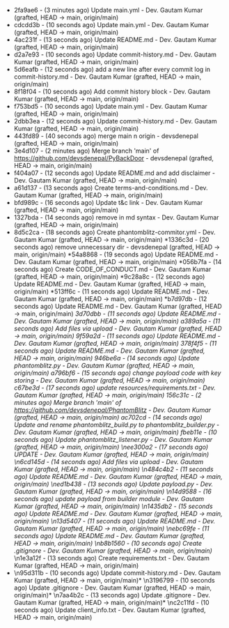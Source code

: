 * 2fa9ae6 - (3 minutes ago) Update main.yml - Dev. Gautam Kumar (grafted, HEAD -> main, origin/main)
* cdcdd3b - (10 seconds ago) Update main.yml - Dev. Gautam Kumar (grafted, HEAD -> main, origin/main)
* 4ac231f - (13 seconds ago) Update README.md - Dev. Gautam Kumar (grafted, HEAD -> main, origin/main)
* d2a7e93 - (10 seconds ago) Update commit-history.md - Dev. Gautam Kumar (grafted, HEAD -> main, origin/main)
* 5d6eafb - (12 seconds ago) add a new line after every commit log in commit-history.md - Dev. Gautam Kumar (grafted, HEAD -> main, origin/main)
* 8f18f04 - (10 seconds ago) Add commit history block - Dev. Gautam Kumar (grafted, HEAD -> main, origin/main)
* f753bd5 - (10 seconds ago) Update main.yml - Dev. Gautam Kumar (grafted, HEAD -> main, origin/main)
* 2dbb3ea - (12 seconds ago) Update commit-history.md - Dev. Gautam Kumar (grafted, HEAD -> main, origin/main)
* 443fd89 - (40 seconds ago) merge main n origin - devsdenepal (grafted, HEAD -> main, origin/main)
* 3e4d107 - (2 minutes ago) Merge branch 'main' of https://github.com/devsdenepal/PyBackDoor - devsdenepal (grafted, HEAD -> main, origin/main)
* f404a07 - (12 seconds ago) Update README.md and add disclaimer - Dev. Gautam Kumar (grafted, HEAD -> main, origin/main)
* a61d137 - (13 seconds ago) Create terms-and-conditions.md - Dev. Gautam Kumar (grafted, HEAD -> main, origin/main)
* bfd989c - (16 seconds ago) Update t&c link - Dev. Gautam Kumar (grafted, HEAD -> main, origin/main)
* 1327bda - (14 seconds ago) remove in md syntax - Dev. Gautam Kumar (grafted, HEAD -> main, origin/main)
* 8d5c2ca - (18 seconds ago) Create phantomblitz-commitor.yml - Dev. Gautam Kumar (grafted, HEAD -> main, origin/main)
*1336c3d - (20 seconds ago) remove unnecessary dir - devsdenepal (grafted, HEAD -> main, origin/main)
*54a8868 - (19 seconds ago) Update README.md - Dev. Gautam Kumar (grafted, HEAD -> main, origin/main)
*056b7fa - (14 seconds ago) Create CODE_OF_CONDUCT.md - Dev. Gautam Kumar (grafted, HEAD -> main, origin/main)
*9c28a8c - (12 seconds ago) Update README.md - Dev. Gautam Kumar (grafted, HEAD -> main, origin/main)
*513ff6c - (11 seconds ago) Update README.md - Dev. Gautam Kumar (grafted, HEAD -> main, origin/main)
*b7d97db - (12 seconds ago) Update README.md - Dev. Gautam Kumar (grafted, HEAD -> main, origin/main)
*3d70dbb - (11 seconds ago) Update README.md - Dev. Gautam Kumar (grafted, HEAD -> main, origin/main)
*a389a5a - (11 seconds ago) Add files via upload - Dev. Gautam Kumar (grafted, HEAD -> main, origin/main)
*9f59a2d - (11 seconds ago) Update README.md - Dev. Gautam Kumar (grafted, HEAD -> main, origin/main)
*378f4f5 - (11 seconds ago) Update README.md - Dev. Gautam Kumar (grafted, HEAD -> main, origin/main)
*946be6a - (14 seconds ago) Update phantomblitz.py - Dev. Gautam Kumar (grafted, HEAD -> main, origin/main)
*a796bf6 - (15 seconds ago) change payload code with key storing - Dev. Gautam Kumar (grafted, HEAD -> main, origin/main)
*c67be3d - (17 seconds ago) update resources/requirements.txt - Dev. Gautam Kumar (grafted, HEAD -> main, origin/main)
*156c31c - (2 minutes ago) Merge branch 'main' of https://github.com/devsdenepal/PhantomBlitz - Dev. Gautam Kumar (grafted, HEAD -> main, origin/main)
*ac702cd - (14 seconds ago) Update and rename phantomblitz_build.py to phantomblitz_builder.py - Dev. Gautam Kumar (grafted, HEAD -> main, origin/main)
*fbeb11e - (10 seconds ago) Update phantomblitz_listener.py - Dev. Gautam Kumar (grafted, HEAD -> main, origin/main)* \nee300a2 - (17 seconds ago) UPDATE - Dev. Gautam Kumar (grafted, HEAD -> main, origin/main)* \n6cd145d - (14 seconds ago) Add files via upload - Dev. Gautam Kumar (grafted, HEAD -> main, origin/main)* \n484c4b2 - (11 seconds ago) Update README.md - Dev. Gautam Kumar (grafted, HEAD -> main, origin/main)* \ned1b438 - (13 seconds ago) Update payload.py - Dev. Gautam Kumar (grafted, HEAD -> main, origin/main)* \n14d9588 - (16 seconds ago) update payload from builder module - Dev. Gautam Kumar (grafted, HEAD -> main, origin/main)* \n1435db2 - (15 seconds ago) Update README.md - Dev. Gautam Kumar (grafted, HEAD -> main, origin/main)* \n13d5407 - (11 seconds ago) Update README.md - Dev. Gautam Kumar (grafted, HEAD -> main, origin/main)* \nebc69fe - (11 seconds ago) Update README.md - Dev. Gautam Kumar (grafted, HEAD -> main, origin/main)* \nb8b1560 - (10 seconds ago) Create .gitignore - Dev. Gautam Kumar (grafted, HEAD -> main, origin/main)* \n1e3a12f - (13 seconds ago) Create requirements.txt - Dev. Gautam Kumar (grafted, HEAD -> main, origin/main)
* \n95d311b - (10 seconds ago) Update commit-history.md - Dev. Gautam Kumar (grafted, HEAD -> main, origin/main)* \n3196799 - (10 seconds ago) Update .gitignore - Dev. Gautam Kumar (grafted, HEAD -> main, origin/main)* \n7aa4b2c - (13 seconds ago) Update .gitignore - Dev. Gautam Kumar (grafted, HEAD -> main, origin/main)* \nc2c11fd - (10 seconds ago) Update client_info.txt - Dev. Gautam Kumar (grafted, HEAD -> main, origin/main)